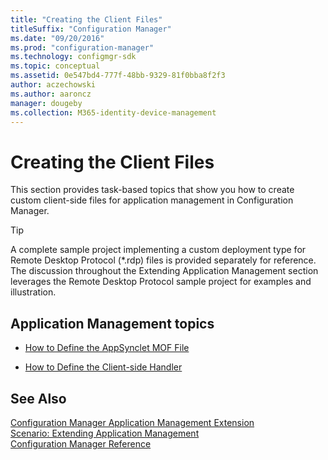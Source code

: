 ```yaml
---
title: "Creating the Client Files"
titleSuffix: "Configuration Manager"
ms.date: "09/20/2016"
ms.prod: "configuration-manager"
ms.technology: configmgr-sdk
ms.topic: conceptual
ms.assetid: 0e547bd4-777f-48bb-9329-81f0bba8f2f3
author: aczechowski
ms.author: aaroncz
manager: dougeby
ms.collection: M365-identity-device-management
---
```

# Creating the Client Files
This section provides task-based topics that show you how to create custom client-side files for application management in Configuration Manager.  

> [!TIP]
>  A complete sample project implementing a custom deployment type for Remote Desktop Protocol (*.rdp) files is provided separately for reference. The discussion throughout the Extending Application Management section leverages the Remote Desktop Protocol sample project for examples and illustration.  

## Application Management topics  

-   [How to Define the AppSynclet MOF File](../../develop/apps/how-to-define-the-appsynclet-mof-file.md)  

-   [How to Define the Client-side Handler](../../develop/apps/how-to-define-the-client-side-handler.md)  

## See Also  
 [Configuration Manager Application Management Extension](../../develop/apps/application-management-extension.md)   
 [Scenario: Extending Application Management](../../develop/apps/scenario--extending-application-management.md)   
 [Configuration Manager Reference](../../develop/reference/configuration-manager-reference.md)
